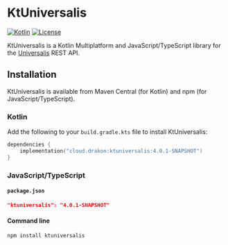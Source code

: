 # KtUniversalis

[![Kotlin](https://img.shields.io/badge/kotlin-1.9.0-blue.svg?logo=kotlin)](http://kotlinlang.org)
[![License](https://img.shields.io/github/license/drakon64/KtUniversalis)](https://www.gnu.org/licenses/agpl-3.0.en.html)

KtUniversalis is a Kotlin Multiplatform and JavaScript/TypeScript library for the [Universalis](https://universalis.app) REST API.

## Installation

KtUniversalis is available from Maven Central (for Kotlin) and npm (for JavaScript/TypeScript).

### Kotlin

Add the following to your `build.gradle.kts` file to install KtUniversalis:

```kotlin
dependencies {
    implementation("cloud.drakon:ktuniversalis:4.0.1-SNAPSHOT")
}
```

### JavaScript/TypeScript

#### `package.json`

```json
"ktuniversalis": "4.0.1-SNAPSHOT"
```

#### Command line

```commandline
npm install ktuniversalis
```
